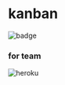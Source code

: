 # kanban

![badge](https://circleci.com/gh/born-in-makuhari/kanban/tree/master.png?circle-token=a8c74277b9fcb13a3dc1ae101be0234e78a42a6f)

### for team
![heroku](https://born-in-makuhari-kanban.herokuapp.com/)
